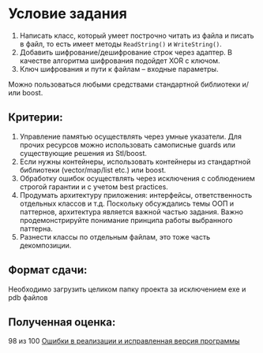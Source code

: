 # Условие задания
1.	Написать класс, который  умеет построчно читать из файла и писать в файл, то есть имеет методы `ReadString()` и `WriteString()`.
2.	Добавить шифрование/дешифрование строк через адаптер. В качестве алгоритма шифрования подойдет XOR с ключом.
3.	Ключ шифрования и пути к файлам – входные параметры.

Можно пользоваться любыми средствами стандартной библиотеки и/или boost.

## Критерии:
1.	Управление памятью осуществлять через умные указатели. Для прочих ресурсов можно использовать самописные guards или существующие решения из Stl/boost.
2.	Если нужны контейнеры, использовать контейнеры из стандартной библиотеки (vector/map/list etc.) или boost.
3.	Обработку ошибок осуществлять через исключения с соблюдением строгой гарантии и с учетом best practices. 
4.	Продумать архитектуру приложения: интерфейсы, ответственность отдельных классов и т.д. Поскольку обсуждались темы ООП и паттернов, архитектура является важной частью задания. Важно продемонстрируйте понимание принципа работы выбранного паттерна.
5.	Разнести классы по отдельным файлам, это тоже часть декомпозиции.

## Формат сдачи:
Необходимо загрузить целиком папку проекта за исключением exe и pdb файлов

## Полученная оценка:
98 из 100
[Ошибки в реализации и исправленная версия программы](/dz_1_new)

